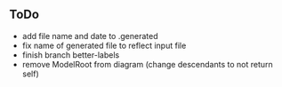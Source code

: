 

## ToDo
- add file name and date to .generated
- fix name of generated file to reflect input file
- finish branch better-labels
- remove ModelRoot from diagram (change descendants to not return self)